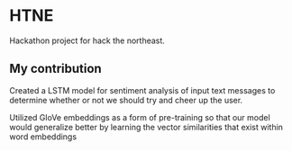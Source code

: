 # HTNE
Hackathon project for hack the northeast.

## My contribution
Created a LSTM model for sentiment analysis of input text messages to determine whether or not we should 
try and cheer up the user.

Utilized GloVe embeddings as a form of pre-training so that our model would generalize better by learning the 
vector similarities that exist within word embeddings
